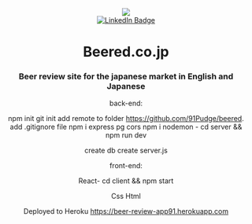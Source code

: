 <div id="header" align="center">
  <img src=" src="https://giphy.com/embed/McO7leZ9pxTdHLaQeN"/>
</div>

<div id="badges" align="center">
  <a href="https://www.linkedin.com/in/josh-h-34b566150/">
    <img src="https://img.shields.io/badge/LinkedIn-blue?style=for-the-badge&logo=linkedin&logoColor=white" alt="LinkedIn Badge"/>
  </a>


<div align="center">
  <h1>Beered.co.jp</h1>
  </div>
                                                                                                                            

 <h3 align="center">Beer review site for the japanese market in English and Japanese</h3>
  

back-end:

npm init
git init
add remote to folder https://github.com/91Pudge/beered.
add .gitignore file
npm i express pg cors
npm i nodemon - cd server && npm run dev

create db
create server.js

front-end:

React- cd client && npm start

Css
Html

Deployed to Heroku https://beer-review-app91.herokuapp.com
